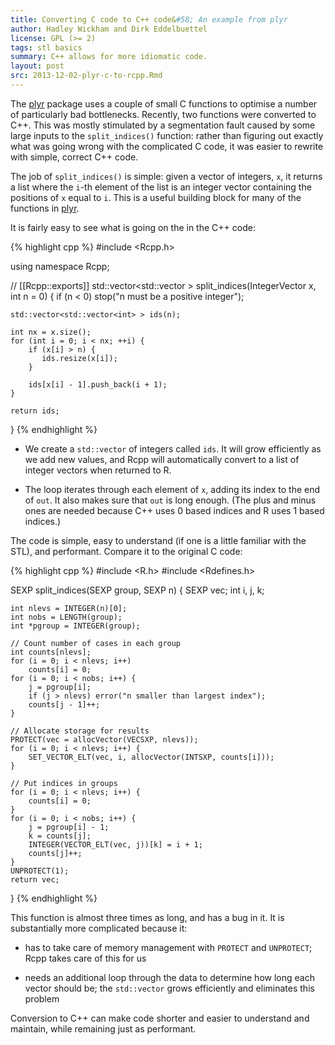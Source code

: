 ```yaml
---
title: Converting C code to C++ code&#58; An example from plyr
author: Hadley Wickham and Dirk Eddelbuettel
license: GPL (>= 2)
tags: stl basics
summary: C++ allows for more idiomatic code.
layout: post
src: 2013-12-02-plyr-c-to-rcpp.Rmd
---
```


The [plyr](http://cran.r-project.org/package=plyr) package uses a couple of 
small C functions to optimise a number of particularly bad bottlenecks. 
Recently, two functions were converted to C++. This was mostly stimulated by a 
segmentation fault caused by some large inputs to the `split_indices()` 
function: rather than figuring out exactly what was going wrong with the 
complicated C code, it was easier to rewrite with simple, correct C++ code.

The job of `split_indices()` is simple: given a vector of integers, `x`,
it returns a list where the `i`-th element of the list is an integer vector
containing the positions of `x` equal to `i`. This is a useful building block
for many of the functions in [plyr](http://cran.r-project.org/package=plyr).

It is fairly easy to see what is going on the in the C++ code:


{% highlight cpp %}
#include <Rcpp.h>

using namespace Rcpp;

// [[Rcpp::exports]]
std::vector<std::vector<int> > split_indices(IntegerVector x, int n = 0) {
    if (n < 0) stop("n must be a positive integer");
  
    std::vector<std::vector<int> > ids(n);
  
    int nx = x.size();
    for (int i = 0; i < nx; ++i) {
        if (x[i] > n) {
           ids.resize(x[i]);
        }
    
        ids[x[i] - 1].push_back(i + 1);
    }
  
    return ids;
}
{% endhighlight %}

* We create a `std::vector` of integers called `ids`. It will grow
efficiently as we add new values, and Rcpp will automatically convert to a
list of integer vectors when returned to R. 

* The loop iterates through each element of `x`, adding its index to the end
of `out`. It also makes sure that `out` is long enough. (The plus and minus
ones are needed because C++ uses 0 based indices and R uses 1 based
indices.)

The code is simple, easy to understand (if one is a little familiar with
the STL), and performant.  Compare it to the original C code:


{% highlight cpp %}
#include <R.h>
#include <Rdefines.h>

SEXP split_indices(SEXP group, SEXP n) {
    SEXP vec;
    int i, j, k;

    int nlevs = INTEGER(n)[0];
    int nobs = LENGTH(group);  
    int *pgroup = INTEGER(group);
  
    // Count number of cases in each group
    int counts[nlevs];
    for (i = 0; i < nlevs; i++)
        counts[i] = 0;
    for (i = 0; i < nobs; i++) {
        j = pgroup[i];
        if (j > nlevs) error("n smaller than largest index");
        counts[j - 1]++;
    }

    // Allocate storage for results
    PROTECT(vec = allocVector(VECSXP, nlevs));
    for (i = 0; i < nlevs; i++) {
        SET_VECTOR_ELT(vec, i, allocVector(INTSXP, counts[i]));
    }

    // Put indices in groups
    for (i = 0; i < nlevs; i++) {
        counts[i] = 0;
    }
    for (i = 0; i < nobs; i++) {
        j = pgroup[i] - 1;
        k = counts[j];
        INTEGER(VECTOR_ELT(vec, j))[k] = i + 1;
        counts[j]++;
    }
    UNPROTECT(1);
    return vec;
}
{% endhighlight %}

This function is almost three times as long, and has a bug in it.  It is
substantially more complicated because it:

* has to take care of memory management with `PROTECT` and `UNPROTECT`;
  Rcpp takes care of this for us

* needs an additional loop through the data to determine how long each
  vector should be; the `std::vector` grows efficiently and eliminates this
  problem

Conversion to C++ can make code shorter and easier to understand and maintain,
while remaining just as performant.
